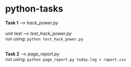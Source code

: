 # python-tasks

**Task 1** --> *hack_power.py* <br/><br/>
  unit test --> *test_hack_power.py* <br/>
  run using: `python test_hack_power.py`

<br/>**Task 2** --> *page_report.py* <br/>
	run using: `python page_report.py today.log > raport.csv`
